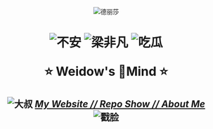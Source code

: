 <!--
 * @Author: Weidows
 * @Date: 2020-07-27 10:28:29
 * @LastEditors: Weidows
 * @LastEditTime: 2020-08-23 16:12:46
 * @FilePath: \Weidows\README.md
 * 这个markdown是显示在github-profile界面上的
--> 

<center>

  ![德丽莎](https://raw.githubusercontent.com/Weidows/Weidows/master/Website/source/images/Repo-Weidows/QQ截图20200822140259.jpg)
</center>

<h1 align="center">

  ![不安](https://raw.githubusercontent.com/Weidows/Weidows/master/Website/source/images/ComicExpression/5fa9b8812822cbb106e68986c0799b7d44f5da23.jpg) ![梁非凡](https://raw.githubusercontent.com/Weidows/Weidows/master/Website/source/images/unknown/QQ%E5%9B%BE%E7%89%8720200802102209.gif) ![吃瓜](https://raw.githubusercontent.com/Weidows/Weidows/master/Website/source/images/ComicExpression/d5697da7e5d8ae55fff4b2fe7a54d4db6b280a25.jpg)
  
  ⭐️ Weidow's 🌈Mind ⭐️

</h1>

<h2 align="center">

  ![大叔](https://raw.githubusercontent.com/Weidows/Weidows/master/Website/source/images/ComicExpression/2e1bda8504501a52c6b952b993167217abb6b22f.png) [*My Website /*](http://weidows2984539695.gitee.io/weidows)[*/ Repo Show /*](http://weidows2984539695.gitee.io/weidows/repository/Weidows)[*/ About Me*](http://weidows2984539695.gitee.io/weidows/about) ![戳脸](https://raw.githubusercontent.com/Weidows/Weidows/master/Website/source/images/ComicExpression/74ef2ed780ee230c08866adfa01dbe297b5467b4.png)

<h2>